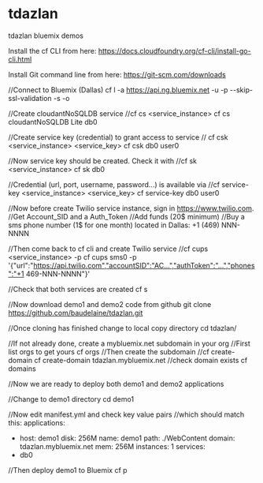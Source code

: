 # tdazlan
tdazlan bluemix demos

Install the cf CLI from here:
https://docs.cloudfoundry.org/cf-cli/install-go-cli.html

Install Git command line from here:
https://git-scm.com/downloads

//Connect to Bluemix (Dallas)
cf l -a https://api.ng.bluemix.net -u <userid> -p <password> --skip-ssl-validation -s <spave> -o <org which is usually the same as userid>

//Create cloudantNoSQLDB service
//cf cs <service> <plan> <service_instance>
cf cs cloudantNoSQLDB Lite db0

//Create service key (credential) to grant access to service
// cf csk <service_instance> <service_key>
cf csk db0 user0

//Now service key should be created. Check it with
//cf sk <service_instance>
cf sk db0

//Credential (url, port, username, password...) is available via
//cf service-key <service_instance> <service_key>
cf service-key db0 user0

//Now before create Twilio service instance, sign in https://www.twilio.com.
//Get Account_SID and a Auth_Token
//Add funds (20$ minimum)
//Buy a sms phone number (1$ for one month) located in Dallas: +1 (469) NNN-NNNN

//Then come back to cf cli and create Twilio service
//cf cups <service_instance> -p <parameters in json format>
cf cups sms0 -p '{"url":"https://api.twilio.com","accountSID":"AC...","authToken":"...","phones":"+1 469-NNN-NNNN"}'

//Check that both services are created
cf s

//Now download demo1 and demo2 code from github
git clone https://github.com/baudelaine/tdazlan.git

//Once cloning has finished change to local copy directory
cd tdazlan/

//If not already done, create a mybluemix.net subdomain in your org
//First list orgs to get yours
cf orgs
//Then create the subdomain
//cf create-domain <org> <subdomain> 
cf create-domain <org> tdazlan.mybluemix.net
//check domain exists
cf domains

//Now we are ready to deploy both demo1 and demo2 applications

//Change to demo1 directory
cd demo1

//Now edit manifest.yml and check key value pairs
//which should match this:
applications:
- host: demo1
  disk: 256M
  name: demo1
  path: ./WebContent
  domain: tdazlan.mybluemix.net
  mem: 256M
  instances: 1
  services:
- db0

//Then deploy demo1 to Bluemix
cf p










